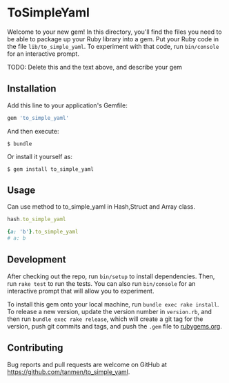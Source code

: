 # ToSimpleYaml

Welcome to your new gem! In this directory, you'll find the files you need to be able to package up your Ruby library into a gem. Put your Ruby code in the file `lib/to_simple_yaml`. To experiment with that code, run `bin/console` for an interactive prompt.

TODO: Delete this and the text above, and describe your gem

## Installation

Add this line to your application's Gemfile:

```ruby
gem 'to_simple_yaml'
```

And then execute:

    $ bundle

Or install it yourself as:

    $ gem install to_simple_yaml

## Usage
Can use method to to_simple_yaml in Hash,Struct and Array class.
```ruby
hash.to_simple_yaml
```

```ruby
{a: 'b'}.to_simple_yaml
# a: b
```

## Development

After checking out the repo, run `bin/setup` to install dependencies. Then, run `rake test` to run the tests. You can also run `bin/console` for an interactive prompt that will allow you to experiment.

To install this gem onto your local machine, run `bundle exec rake install`. To release a new version, update the version number in `version.rb`, and then run `bundle exec rake release`, which will create a git tag for the version, push git commits and tags, and push the `.gem` file to [rubygems.org](https://rubygems.org).

## Contributing

Bug reports and pull requests are welcome on GitHub at https://github.com/tanmen/to_simple_yaml.
